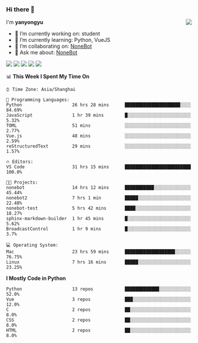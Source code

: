 ### Hi there 👋

<a href="#">
  <img align="right" src="https://github-readme-stats.vercel.app/api?username=yanyongyu&count_private=true&show_icons=true" />
</a>

I'm **yanyongyu**

- 🔭 I’m currently working on: student
- 🌱 I’m currently learning: Python, VueJS
- 👯 I’m collaborating on: [NoneBot](https://github.com/nonebot)
- 💬 Ask me about: [NoneBot](https://github.com/nonebot)

![](https://img.shields.io/badge/-Python-3e74a2?style=flat-square&logo=Python&logoColor=fff)
![](https://img.shields.io/badge/-Vue-4fc08d?style=flat-square&logo=Vue.js&logoColor=fff)
![](https://img.shields.io/badge/-Node.js-339933?style=flat-square&logo=Node.js&logoColor=fff)
![](https://img.shields.io/badge/-Docker-2496ED?style=flat-square&logo=Docker&logoColor=fff)
![](https://img.shields.io/badge/-Linux-000000?style=flat-square&logo=Linux&logoColor=fff)

<!--START_SECTION:waka-->
📊 **This Week I Spent My Time On** 

```text
⌚︎ Time Zone: Asia/Shanghai

💬 Programming Languages: 
Python                   26 hrs 28 mins      █████████████████████░░░░   84.69% 
JavaScript               1 hr 39 mins        █░░░░░░░░░░░░░░░░░░░░░░░░   5.32% 
TOML                     51 mins             ░░░░░░░░░░░░░░░░░░░░░░░░░   2.77% 
Vue.js                   48 mins             ░░░░░░░░░░░░░░░░░░░░░░░░░   2.59% 
reStructuredText         29 mins             ░░░░░░░░░░░░░░░░░░░░░░░░░   1.57%

🔥 Editors: 
VS Code                  31 hrs 15 mins      █████████████████████████   100.0%

🐱‍💻 Projects: 
nonebot                  14 hrs 12 mins      ███████████░░░░░░░░░░░░░░   45.44% 
nonebot2                 7 hrs 1 min         █████░░░░░░░░░░░░░░░░░░░░   22.48% 
nonebot-test             5 hrs 42 mins       ████░░░░░░░░░░░░░░░░░░░░░   18.27% 
sphinx-markdown-builder  1 hr 45 mins        █░░░░░░░░░░░░░░░░░░░░░░░░   5.62% 
BroadcastControl         1 hr 9 mins         █░░░░░░░░░░░░░░░░░░░░░░░░   3.7%

💻 Operating System: 
Mac                      23 hrs 59 mins      ███████████████████░░░░░░   76.75% 
Linux                    7 hrs 16 mins       █████░░░░░░░░░░░░░░░░░░░░   23.25%

```

**I Mostly Code in Python** 

```text
Python                   13 repos            █████████████░░░░░░░░░░░░   52.0% 
Vue                      3 repos             ███░░░░░░░░░░░░░░░░░░░░░░   12.0% 
C                        2 repos             ██░░░░░░░░░░░░░░░░░░░░░░░   8.0% 
CSS                      2 repos             ██░░░░░░░░░░░░░░░░░░░░░░░   8.0% 
HTML                     2 repos             ██░░░░░░░░░░░░░░░░░░░░░░░   8.0%

```



<!--END_SECTION:waka-->

